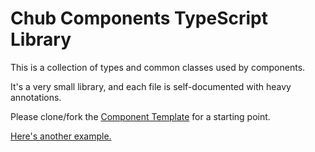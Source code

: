 # Chub Components TypeScript Library

This is a collection of types and common classes used by components.

It's a very small library, and each file is self-documented with heavy annotations.

Please clone/fork the [Component Template](https://github.com/CharHubAI/component-template) for a starting point.

[Here's another example.](https://github.com/CharHubAI/expressions-component)
